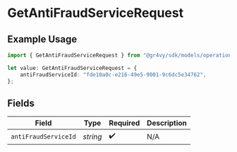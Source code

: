 # GetAntiFraudServiceRequest

## Example Usage

```typescript
import { GetAntiFraudServiceRequest } from "@gr4vy/sdk/models/operations";

let value: GetAntiFraudServiceRequest = {
    antiFraudServiceId: "fde10a0c-e216-49e5-9001-9c6dc5e34762",
};
```

## Fields

| Field                | Type                 | Required             | Description          |
| -------------------- | -------------------- | -------------------- | -------------------- |
| `antiFraudServiceId` | *string*             | :heavy_check_mark:   | N/A                  |